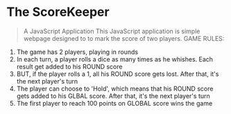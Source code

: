 # The ScoreKeeper
> A JavaScript Application
 This JavaScript application is simple webpage designed to to mark the score of two players.
GAME RULES:
 1. The game has 2 players, playing in rounds
 2. In each turn, a player rolls a dice as many times as he whishes. Each result get added to his ROUND score
 3. BUT, if the player rolls a 1, all his ROUND score gets lost. After that, it's the next player's turn
 4. The player can choose to 'Hold', which means that his ROUND score gets added to his GLBAL score. After that, it's the next player's turn
 5. The first player to reach 100 points on GLOBAL score wins the game